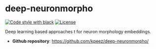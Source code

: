 # deep-neuronmorpho

[![Code style with black](https://img.shields.io/badge/code%20style-black-000000.svg)](https://github.com/psf/black)
[![License](https://img.shields.io/github/license/kpeez/deep-neuronmorpho)](https://img.shields.io/github/license/kpeez/deep-neuronmorpho)

Deep learning based approaches t for neuron morphology embeddings.

- **Github repository**: <https://github.com/kpeez/deep-neuronmorpho/>
